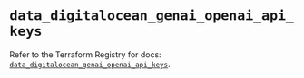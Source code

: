# `data_digitalocean_genai_openai_api_keys`

Refer to the Terraform Registry for docs: [`data_digitalocean_genai_openai_api_keys`](https://registry.terraform.io/providers/digitalocean/digitalocean/2.67.0/docs/data-sources/genai_openai_api_keys).
